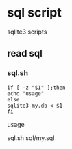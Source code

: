 # sql script

sqlite3 scripts

## read sql

### sql.sh
```
if [ -z "$1" ];then
echo "usage"
else
sqlite3 my.db < $1
fi
```

usage

sql.sh sql/my.sql

